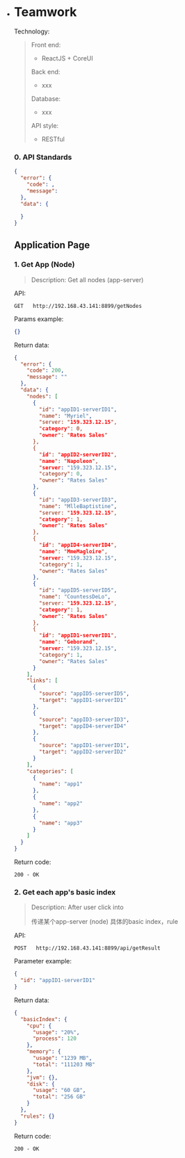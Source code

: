 - # Teamwork
  Technology:

  >Front end: 
  >
  >- ReactJS + CoreUI
  >
  >Back end:
  >
  >- xxx
  >
  >Database:
  >
  >- xxx
  >
  >API style:
  >
  >- RESTful

  ### 0. API Standards

  ```json
  {
    "error": {
      "code": ,
      "message": 
    },
    "data": {
      
    }
  }
  ```

  ## Application Page

  ### 1. Get App (Node)

  > Description: Get all nodes (app-server)

  API:

  ```son
  GET   http://192.168.43.141:8899/getNodes
  ```

  Params example:

  ```json
  {}
  ```

  Return data:

  ```json
  {
    "error": {
      "code": 200,
      "message": ""
    },
    "data": {
      "nodes": [
        {
          "id": "appID1-serverID1",
          "name": "Myriel",
          "server: "159.323.12.15",
          "category": 0,
          "owner": "Rates Sales"
        },
        {
          "id": "appID2-serverID2",
          "name": "Napoleon",
          "server: "159.323.12.15",
          "category": 0,
          "owner": "Rates Sales"
        },
        {
          "id": "appID3-serverID3",
          "name": "MlleBaptistine",
          "server: "159.323.12.15",
          "category": 1,
          "owner": "Rates Sales"
        },
        {
          "id": "appID4-serverID4",
          "name": "MmeMagloire",
          "server: "159.323.12.15",
          "category": 1,
          "owner": "Rates Sales"
        },
        {
          "id": "appID5-serverID5",
          "name": "CountessDeLo",
          "server: "159.323.12.15",
          "category": 1,
          "owner": "Rates Sales"
        },
        {
          "id": "appID1-serverID1",
          "name": "Geborand",
          "server: "159.323.12.15",
          "category": 1,
          "owner": "Rates Sales"
        }
      ],
      "links": [
        {
          "source": "appID5-serverID5",
          "target": "appID1-serverID1"
        },
        {
          "source": "appID3-serverID3",
          "target": "appID4-serverID4"
        },
        {
          "source": "appID1-serverID1",
          "target": "appID2-serverID2"
        }
      ],
      "categories": [
        {
          "name": "app1"
        },
        {
          "name": "app2"
        },
        {
          "name": "app3"
        }
      ]
    }
  }
  ```

  Return code:

  ```son
  200 - OK
  ```

  ### 2. Get each app's basic index

  > Description: After user click into
  >
  > 传递某个app-server (node) 具体的basic index，rule
  >

  API:

  ```son
  POST   http://192.168.43.141:8899/api/getResult
  ```

  Parameter example:

  ```json
  {
    "id": "appID1-serverID1"
  }
  ```

  Return data:

  ```json
  {
    "basicIndex": {
      "cpu": {
        "usage": "20%",
        "process": 120
      },
      "memory": {
        "usage": "1239 MB",
        "total": "111203 MB"
      },
      "jvm": {},
      "disk": {
        "usage": "60 GB",
        "total": "256 GB"
      }
    },
    "rules": {}
  }
  ```

  Return code:

  ```son
  200 - OK
  ```
